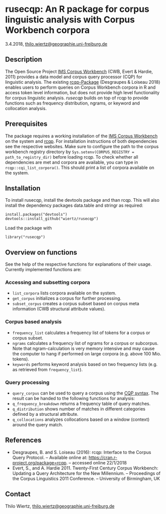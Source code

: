 # rusecqp: An R package for corpus linguistic analysis with Corpus Workbench corpora
3.4.2018, thilo.wiertz@geographie.uni-freiburg.de

## Description
The Open Source Project [IMS Corpus Workbench](http://cwb.sourceforge.net) (CWB, Evert & Hardie, 2011) provides a data model and corpus query processor (CQP) for linguistic analysis. The existing [rcqp-Package](https://cran.r-project.org/package=rcqp) (Desgraupes & Loiseau 2018) enables users to perform queries on Corpus Workbench corpora in R and access token level information, but does not provide high level functionality for corpus linguistic analysis. *rusecqp* builds on top of rcqp to provide functions such as frequency distribution, ngrams, or keyword and collocation analysis.

## Prerequisites
The package requires a working installation of the [IMS Corpus Workbench](http://cwb.sourceforge.net) on the system and [rcqp](https://cran.r-project.org/package=rcqp). For installation instructions of both dependencies see the respective websites. Make sure to configure the path to the corpus workbench registry directory by `Sys.setenv(CORPUS_REGISTRY = path_to_registry_dir)` before loading rcqp. To check whether all dependencies are met and corpora are available, you can type in `rcqp::cqi_list_corpora()`. This should print a list of corpora available on the system.

## Installation
To install rusecqp, install the devtools package and than rcqp. This will also install the dependency packages data.table and stringr as required:
````
install.packages("devtools")
devtools::install_github("wiertz/rusecqp")
`````
Load the package with
`````
library("rusecqp")
`````

## Overview on functions
See the help of the respective functions for explanations of their usage. Currently implemented functions are:
### Accessing and subsetting corpora
* `list_corpora` lists corpora available on the system.
* `get_corpus` initializes a corpus for further processing.
* `subset_corpus` creates a corpus subset based on corpus meta information (CWB structural attribute values).
### Corpus based analysis
* `frequency_list` calculates a frequency list of tokens for a corpus or corpus subset.
* `ngrams` calculates a frequency list of ngrams for a corpus or subcorpus. Note that ngram-calculation is very memory intensive and may cause the computer to hang if performed on large corpora (e.g. above 100 Mio. tokens).
* `keywords` performs keyword analysis based on two frequency lists (e.g. as retrieved from `frequency_list`).
### Query processing
* `query_corpus` can be used to query a corpus using the [CQP syntax](http://cwb.sourceforge.net/temp/CQPTutorial.pdf). The result can be handed to the following functions for analysis:
* `q_frequency_breakdown` returns a frequency table of query matches.
* `q_distribution` shows number of matches in different categories defined by a structural attribute.
* `q_collocations` analyzes collocations based on a window (context) around the query match.

## References
* Desgraupes, B. and S. Loiseau (2016): rcqp: Interface to the Corpus Query Protocol. – Available online at: https://cran.r-project.org/package=rcqp. – accessed online 22/1/2018
* Evert, S., and A. Hardie 2011. Twenty-First Century Corpus Workbench: Updating a Query Architecture for the New Millennium. – Proceedings of the Corpus Linguistics 2011 Conference. – University of Birmingham, UK

## Contact
Thilo Wiertz, thilo.wiertz@geographie.uni-freiburg.de
